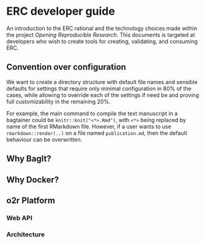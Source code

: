 # ERC developer guide

An introduction to the ERC rational and the technology choices made within the project _Opening Reproducible Research_.
This documents is targeted at developers who wish to create tools for creating, validating, and consuming ERC.

## Convention over configuration

We want to create a directory structure with default file names and sensible defaults for settings that require only minimal configuration in 80% of the cases, while allowing to override each of the settings if need be and proving full customizability in the remaining 20%.

For example, the main command to compile the text manuscript in a bagtainer could be `knitr::knit("<*>.Rmd")`, with `<*>` being replaced by name of the first RMarkdown file.
However, if a user wants to use `rmarkdown::render(..)` on a file named `publication.md`, then the default behaviour can be overwritten.

## Why BagIt?


## Why Docker?

## o2r Platform

### Web API

### Architecture

